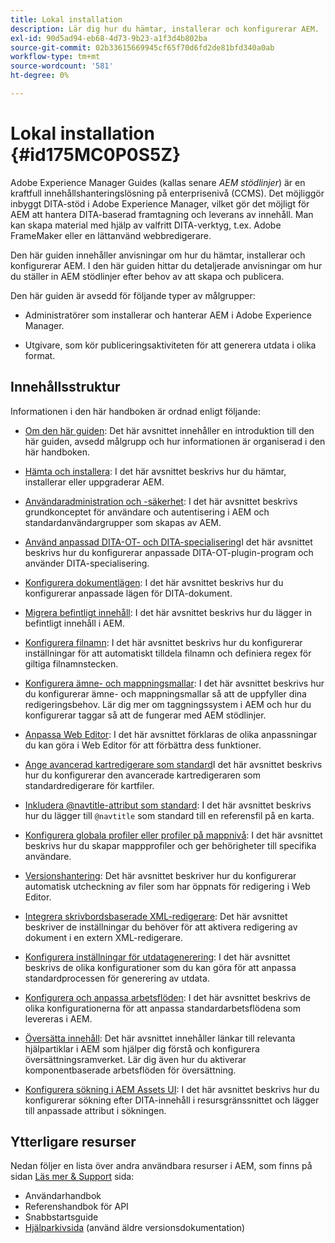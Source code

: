 ```yaml
---
title: Lokal installation
description: Lär dig hur du hämtar, installerar och konfigurerar AEM.
exl-id: 90d5ad94-eb68-4d73-9b23-a1f3d4b802ba
source-git-commit: 02b33615669945cf65f70d6fd2de81bfd340a0ab
workflow-type: tm+mt
source-wordcount: '581'
ht-degree: 0%

---
```


# Lokal installation {#id175MC0P0S5Z}

Adobe Experience Manager Guides \(kallas senare *AEM stödlinjer*\) är en kraftfull innehållshanteringslösning på enterprisenivå \(CCMS\). Det möjliggör inbyggt DITA-stöd i Adobe Experience Manager, vilket gör det möjligt för AEM att hantera DITA-baserad framtagning och leverans av innehåll. Man kan skapa material med hjälp av valfritt DITA-verktyg, t.ex. Adobe FrameMaker eller en lättanvänd webbredigerare.

Den här guiden innehåller anvisningar om hur du hämtar, installerar och konfigurerar AEM. I den här guiden hittar du detaljerade anvisningar om hur du ställer in AEM stödlinjer efter behov av att skapa och publicera.

Den här guiden är avsedd för följande typer av målgrupper:

- Administratörer som installerar och hanterar AEM i Adobe Experience Manager.

- Utgivare, som kör publiceringsaktiviteten för att generera utdata i olika format.


## Innehållsstruktur

Informationen i den här handboken är ordnad enligt följande:

- [Om den här guiden](#id175MC0P0S5Z): Det här avsnittet innehåller en introduktion till den här guiden, avsedd målgrupp och hur informationen är organiserad i den här handboken.

- [Hämta och installera](download-install.md#): I det här avsnittet beskrivs hur du hämtar, installerar eller uppgraderar AEM.

- [Användaradministration och -säkerhet](user-admin-sec.md#): I det här avsnittet beskrivs grundkonceptet för användare och autentisering i AEM och standardanvändargrupper som skapas av AEM.

- [Använd anpassad DITA-OT- och DITA-specialisering](dita-ot-specialization.md#)I det här avsnittet beskrivs hur du konfigurerar anpassade DITA-OT-plugin-program och använder DITA-specialisering.

- [Konfigurera dokumentlägen](customize-doc-state.md#): I det här avsnittet beskrivs hur du konfigurerar anpassade lägen för DITA-dokument.

- [Migrera befintligt innehåll](migrate-content.md#): I det här avsnittet beskrivs hur du lägger in befintligt innehåll i AEM.

- [Konfigurera filnamn](conf-file-names.md#): I det här avsnittet beskrivs hur du konfigurerar inställningar för att automatiskt tilldela filnamn och definiera regex för giltiga filnamnstecken.

- [Konfigurera ämne- och mappningsmallar](conf-template-tags.md#): I det här avsnittet beskrivs hur du konfigurerar ämne- och mappningsmallar så att de uppfyller dina redigeringsbehov. Lär dig mer om taggningssystem i AEM och hur du konfigurerar taggar så att de fungerar med AEM stödlinjer.

- [Anpassa Web Editor](conf-web-editor.md#): I det här avsnittet förklaras de olika anpassningar du kan göra i Web Editor för att förbättra dess funktioner.

- [Ange avancerad kartredigerare som standard](conf-map-editor.md#id194GHE0I0CW)I det här avsnittet beskrivs hur du konfigurerar den avancerade kartredigeraren som standardredigerare för kartfiler.

- [Inkludera @navtitle-attribut som standard](auto-add-navtitle.md#): I det här avsnittet beskrivs hur du lägger till `@navtitle` som standard till en referensfil på en karta.

- [Konfigurera globala profiler eller profiler på mappnivå](conf-folder-level.md#): I det här avsnittet beskrivs hur du skapar mappprofiler och ger behörigheter till specifika användare.

- [Versionshantering](version-management.md#): Det här avsnittet beskriver hur du konfigurerar automatisk utcheckning av filer som har öppnats för redigering i Web Editor.

- [Integrera skrivbordsbaserade XML-redigerare](integrate-desktop-editors.md#): Det här avsnittet beskriver de inställningar du behöver för att aktivera redigering av dokument i en extern XML-redigerare.

- [Konfigurera inställningar för utdatagenerering](conf-output-generation.md#): I det här avsnittet beskrivs de olika konfigurationer som du kan göra för att anpassa standardprocessen för generering av utdata.

- [Konfigurera och anpassa arbetsflöden](customize-workflows.md#): I det här avsnittet beskrivs de olika konfigurationerna för att anpassa standardarbetsflödena som levereras i AEM.

- [Översätta innehåll](translation.md#): Det här avsnittet innehåller länkar till relevanta hjälpartiklar i AEM som hjälper dig förstå och konfigurera översättningsramverket. Lär dig även hur du aktiverar komponentbaserade arbetsflöden för översättning.

- [Konfigurera sökning i AEM Assets UI](conf-dita-search.md#): I det här avsnittet beskrivs hur du konfigurerar sökning efter DITA-innehåll i resursgränssnittet och lägger till anpassade attribut i sökningen.


## Ytterligare resurser

Nedan följer en lista över andra användbara resurser i AEM, som finns på sidan [Läs mer &amp; Support](https://helpx.adobe.com/support/xml-documentation-for-experience-manager.html) sida:

- Användarhandbok
- Referenshandbok för API
- Snabbstartsguide
- [Hjälparkivsida](https://helpx.adobe.com/xml-documentation-for-experience-manager/archive.html) \(använd äldre versionsdokumentation\)
